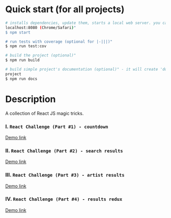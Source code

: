 Quick start (for all projects)
============

```bash
# installs dependencies, update them, starts a local web server. you can run the project on 
localhost:8080 (Chrome/Safari)"
$ npm start

# run tests with coverage (optional for |-|||)"
$ npm run test:cov

# build the project (optional)"
$ npm run build

# build simple project's documentation (optional)" - it will create 'documentation' folder in the 
project
$ npm run docs
```


Description
============
A collection of React JS magic tricks.

### I. `React Challenge (Part #1) - countdown`
[Demo link](https://ivaylopetrovdev.github.io/reactjs/countdown/build/)

### II. `React Challenge (Part #2) - search results`
[Demo link](https://ivaylopetrovdev.github.io/reactjs/search-results/build/)

### III. `React Challenge (Part #3) - artist results`
[Demo link](https://ivaylopetrovdev.github.io/reactjs/artist-results/build/)

### IV. `React Challenge (Part #4) - results redux`
[Demo link](https://ivaylopetrovdev.github.io/reactjs/results-redux/build/)